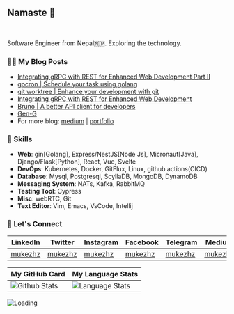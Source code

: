 
## Namaste :pray:

<br/>

Software Engineer from Nepal🇳🇵. Exploring the technology.


### 👨‍💻 My Blog Posts

- [Integrating gRPC with REST for Enhanced Web Development  Part II](https://articles.wesionary.team/integrating-grpc-with-rest-for-enhanced-web-development-part-ii-81f68241ed6c?source=rss-9b846a86b10c------2)
- [gocron | Schedule your task using golang](https://articles.wesionary.team/gocron-schedule-your-task-using-golang-4b110d6ec862?source=rss-9b846a86b10c------2)
- [git worktree | Enhance your development with git](https://articles.wesionary.team/git-worktree-enhance-your-development-with-git-5434599d720d?source=rss-9b846a86b10c------2)
- [Integrating gRPC with REST for Enhanced Web Development](https://articles.wesionary.team/integrating-grpc-with-rest-for-enhanced-web-development-18a66fcebd9d?source=rss-9b846a86b10c------2)
- [Bruno | A better API client for developers](https://articles.wesionary.team/bruno-a-better-api-client-for-developers-38b8c7d1d0de?source=rss-9b846a86b10c------2)
- [Gen-G](https://articles.wesionary.team/gen-g-31c3ed7e1e4f?source=rss-9b846a86b10c------2)
- For more blog: [medium](https://mukezhz.medium.com) | [portfolio](https://mukesh.name.np/blog)

### 🥳 Skills

- **Web**: gin[Golang], Express/NestJS[Node Js], Micronaut[Java], Django/Flask[Python], React, Vue, Svelte 
- **DevOps**: Kubernetes, Docker, GitFlux, Linux, github actions(CICD)
- **Database**: Mysql, Postgresql, ScyllaDB, MongoDB, DynamoDB
- **Messaging System**: NATs, Kafka, RabbitMQ
- **Testing Tool**: Cypress
- **Misc**: webRTC, Git
- **Text Editor**: Vim, Emacs, VsCode, Intellij

### 🤝 Let's Connect

| LinkedIn | Twitter | Instagram | Facebook | Telegram | Medium |
| --- | --- | --- | --- | --- | --- |
| [mukezhz](https://linkedin.com/in/mukezhz) | [mukezhz](https://x.com/mukezhz) | [mukezhz](https://instagram.com/mukezhz) | [mukezhz](https://facebook.com/mukezhz) | [mukezhz](https://t.me/mukezhz) | [mukezhz](https://mukezhz.medium.com) |

| My GitHub Card | My Language Stats |
| --- | --- |
|<img alt="Github Stats" src="https://github-readme-stats.vercel.app/api?username=mukezhz">|<img alt="Language Stats" src="https://github-readme-stats.vercel.app/api/top-langs/?username=mukezhz&layout=compact&langs_count=6&theme=graywhite&hide=jupyter%20notebook"/>|


<img align="left" src = "https://profile-counter.glitch.me/mukezhz/count.svg" alt ="Loading">
        
